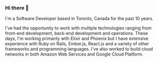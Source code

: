 ### Hi there 👋

I'm a Software Developer based in Toronto, Canada for the past 10 years.

I've had the opportunity to work with multiple technologies ranging from front-end development, back-end development and operations. These days, I'm working primarily with Elixir and Phoenix but I have extensive experience with Ruby on Rails, Ember.js, React.js and a variety of other frameworks and programming languages.  I've also worked to build cloud networks in both Amazon Web Services and Google Cloud Platform.

<!--
**michaelfich/michaelfich** is a ✨ _special_ ✨ repository because its `README.md` (this file) appears on your GitHub profile.

Here are some ideas to get you started:

- 🔭 I’m currently working on ...
- 🌱 I’m currently learning ...
- 👯 I’m looking to collaborate on ...
- 🤔 I’m looking for help with ...
- 💬 Ask me about ...
- 📫 How to reach me: ...
- 😄 Pronouns: ...
- ⚡ Fun fact: ...
-->

